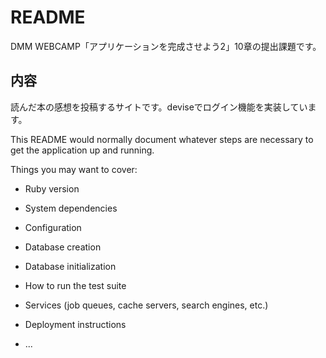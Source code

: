 # README
DMM WEBCAMP「アプリケーションを完成させよう2」10章の提出課題です。
## 内容
読んだ本の感想を投稿するサイトです。deviseでログイン機能を実装しています。

This README would normally document whatever steps are necessary to get the
application up and running.

Things you may want to cover:

* Ruby version

* System dependencies

* Configuration

* Database creation

* Database initialization

* How to run the test suite

* Services (job queues, cache servers, search engines, etc.)

* Deployment instructions

* ...
